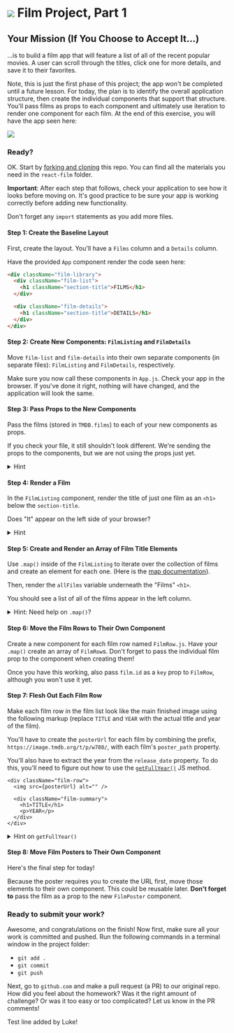 # ![](https://ga-dash.s3.amazonaws.com/production/assets/logo-9f88ae6c9c3871690e33280fcf557f33.png) Film Project, Part 1

## Your Mission (If You Choose to Accept It...)

...is to build a film app that will feature a list of all of the recent popular movies. A user can scroll through the titles, click one for more details, and save it to their favorites.

Note, this is just the first phase of this project; the app won't be completed until a future lesson. For today, the plan is to identify the overall application structure, then create the individual components that support that structure. You'll pass films as props to each component and ultimately use iteration to render one component for each film. At the end of this exercise, you will have the app seen here:



![](images/film-1.png)



### Ready?

OK. Start by [forking and cloning](https://git.generalassemb.ly/true-digital-academy/rct01-homework.git) this repo. You can find all the materials you need in the `react-film` folder.

**Important**: After each step that follows, check your application to see how it looks before moving on. It's good practice to be sure your app is working correctly before adding new functionality.

Don't forget any <code>import</code> statements as you add more files.


#### Step 1: Create the Baseline Layout

First, create the layout. You'll have a `Films` column and a `Details` column.

Have the provided `App` component render the code seen here:

```html
<div className="film-library">
  <div className="film-list">
    <h1 className="section-title">FILMS</h1>
  </div>

  <div className="film-details">
    <h1 className="section-title">DETAILS</h1>
  </div>
</div>
```

#### Step 2: Create New Components: `FilmListing` and `FilmDetails`

Move `film-list` and `film-details` into their own separate components (in separate files): `FilmListing` and `FilmDetails`, respectively.

Make sure you now call these components in `App.js`. Check your app in the browser. If you've done it right, nothing will have changed, and the application will look the same.


#### Step 3: Pass Props to the New Components

Pass the films (stored in `TMDB.films`) to each of your new components as props.

If you check your file, it still shouldn't look different. We're sending the props to the components, but we are not using the props just yet.

<details>
  <summary>Hint</summary>
  For now, this step is just simply the <code>App.js</code> file to make sure it imports the film file and passes props.
</details>


#### Step 4: Render a Film

In the `FilmListing` component, render the title of just one film as an `<h1>` below the `section-title`.

Does "It" appear on the left side of your browser?


<details>
  <summary>Hint</summary>
  The <code>films</code> prop is an array, and you just want the title from the first one.
</details>


#### Step 5: Create and Render an Array of Film Title Elements

Use `.map()` inside of the `FilmListing` to iterate over the collection of films and create an element for each one. (Here is the [map documentation](https://developer.mozilla.org/en-US/docs/Web/JavaScript/Reference/Global_Objects/Array/map)).

Then, render the `allFilms` variable underneath the "Films" `<h1>`.

You should see a list of all of the films appear in the left column.


<details>
  <summary>Hint: Need help on <code>.map()</code>?</summary>
  This step will look like this in your <code>render()</code> method (above the <code>return</code>):
  <code> let allFilms = this.props.films.map( (film, index) => ( your-jsx-per-film-here ))</code>
    Then, you'll just need to call <code>{allFilms}</code> in your JSX where you want the titles to appear.
</details>

#### Step 6: Move the Film Rows to Their Own Component

Create a new component for each film row named `FilmRow.js`. Have your `.map()` create an array of `FilmRow`s. Don't forget to pass the individual film prop to the component when creating them!

Once you have this working, also pass `film.id` as a `key` prop to `FilmRow`, although you won't use it yet.

#### Step 7: Flesh Out Each Film Row

Make each film row in the film list look like the main finished image using the following markup (replace `TITLE` and `YEAR` with the actual title and year of the film).

You'll have to create the `posterUrl` for each film by combining the prefix, `https://image.tmdb.org/t/p/w780/`, with each film's `poster_path` property.

You'll also have to extract the year from the `release_date` property. To do this, you'll need to figure out how to use the [`getFullYear()`](https://developer.mozilla.org/en-US/docs/Web/JavaScript/Reference/Global_Objects/Date/getFullYear) JS method.


```
<div className="film-row">
  <img src={posterUrl} alt="" />

  <div className="film-summary">
    <h1>TITLE</h1>
    <p>YEAR</p>
  </div>
</div>
```


<details>
  <summary>Hint on <code>getFullYear()</code></summary>
  <code>getFullYear()</code> will be a single line of new code, and you'll use the keywords <code>new</code> and <code>Date</code>.
</details>


#### Step 8: Move Film Posters to Their Own Component

Here's the final step for today!

Because the poster requires you to create the URL first, move those elements to their own component. This could be reusable later. **Don't forget to** pass the film as a prop to the new `FilmPoster` component.

### Ready to submit your work?

Awesome, and congratulations on the finish! Now first, make sure all your work is committed and pushed. Run the following commands in a terminal window in the project folder:

- `git add .`
- `git commit`
- `git push`

Next, go to `github.com` and make a pull request (a PR) to our original repo. How did you feel about the homework? Was it the right amount of challenge? Or was it too easy or too complicated? Let us know in the PR comments!

Test line added by Luke!
